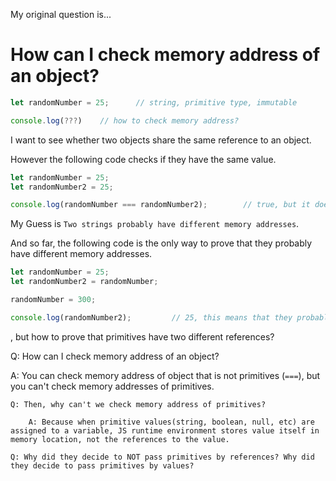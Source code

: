 
My original question is...

# How can I check memory address of an object?

```js
let randomNumber = 25;      // string, primitive type, immutable

console.log(???)    // how to check memory address?
```

I want to see whether two objects share the same reference to an object.

However the following code checks if they have the same value.

```js
let randomNumber = 25;
let randomNumber2 = 25;

console.log(randomNumber === randomNumber2);        // true, but it does not check if they have the same reference to memory address
```

My Guess is `Two strings probably have different memory addresses`.

And so far, the following code is the only way to prove that they probably have different memory addresses.

```js
let randomNumber = 25;
let randomNumber2 = randomNumber;

randomNumber = 300;

console.log(randomNumber2);         // 25, this means that they probably have different memory addresses.
```

, but how to prove that primitives have two different references?


Q: How can I check memory address of an object?

A: You can check memory address of object that is not primitives (`===`), but you can't check memory addresses of primitives.

    Q: Then, why can't we check memory address of primitives?

        A: Because when primitive values(string, boolean, null, etc) are assigned to a variable, JS runtime environment stores value itself in memory location, not the references to the value.

    Q: Why did they decide to NOT pass primitives by references? Why did they decide to pass primitives by values?

